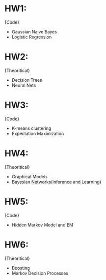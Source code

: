 # HW1:
{Code}
- Gaussian Naive Bayes
- Logistic Regression

# HW2:
{Theoritical}
- Decision Trees
- Neural Nets

# HW3:
{Code}
- K-means clustering
- Expectation Maximization

# HW4:
{Theoritical}
- Graphical Models
- Bayesian Networks(Inference and Learning)

# HW5:
{Code}
- Hidden Markov Model and EM

# HW6:
{Theoritical}
- Boosting
- Markov Decision Processes
